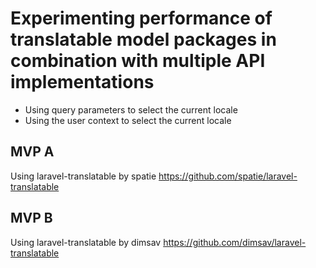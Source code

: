 # Experimenting performance of translatable model packages in combination with multiple API implementations

- Using query parameters to select the current locale
- Using the user context to select the current locale

## MVP A
Using laravel-translatable by spatie
https://github.com/spatie/laravel-translatable

## MVP B
Using laravel-translatable by dimsav
https://github.com/dimsav/laravel-translatable
